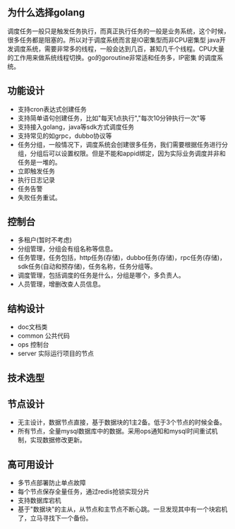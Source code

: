 ## 为什么选择golang

调度任务一般只是触发任务执行，而真正执行任务的一般是业务系统，这个时候，很多任务都是阻塞的。所以对于调度系统而言是IO密集型而非CPU密集型
java开发调度系统，需要非常多的线程，一般会达到几百，甚知几千个线程。CPU大量的工作用来做系统线程切换。go的goroutine非常适和任务多，IP密集
的调度系统。

## 功能设计
* 支持cron表达式创建任务
* 支持简单语句创建任务，比如"每天1点执行","每次10分钟执行一次"等
* 支持接入golang，java等sdk方式调度任务
* 支持常见的如grpc，dubbo协议等
* 任务分组，一般情况下，调度系统会创建很多任务，我们需要根据任务进行分组，分组后可以设置权限。但是不能和appid绑定，因为实际业务调度并非和任务是一堆的。
* 立即触发任务
* 执行日志记录
* 任务告警
* 失败任务重试。

## 控制台
* 多租户(暂时不考虑)
* 分组管理，分组会有组名称等信息。
* 任务管理，任务包括，http任务(存储)，dubbo任务(存储)，rpc任务(存储)，sdk任务(自动和预存储)，任务名称，任务分组等。
* 调度管理，包括调度的任务是什么，分组是哪个，多负责人。
* 人员管理，增删改查人员信息。

## 结构设计
* doc文档类
* common 公共代码
* ops 控制台
* server 实际运行项目的节点

## 技术选型

## 节点设计
* 无主设计，数据节点直接，基于数据块的1主2备。低于3个节点的时候全备。
* 所有节点，全量mysql数据库中的数据。采用ops通知和mysql时间重试机制，实现数据修改更新。

## 高可用设计
* 多节点部署防止单点故障
* 每个节点保存全量任务，通过redis抢锁实现分片
* 支持数据库宕机
* 基于"数据块"的主从，从节点和主节点不断心跳。一旦发现其中有一个块宕机了，立马寻找下一个备份。